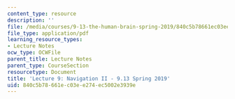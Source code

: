 ```yaml
---
content_type: resource
description: ''
file: /media/courses/9-13-the-human-brain-spring-2019/840c5b78661ec03ee274ec5002e3939e_MIT9_13S19_L09.pdf
file_type: application/pdf
learning_resource_types:
- Lecture Notes
ocw_type: OCWFile
parent_title: Lecture Notes
parent_type: CourseSection
resourcetype: Document
title: 'Lecture 9: Navigation II - 9.13 Spring 2019'
uid: 840c5b78-661e-c03e-e274-ec5002e3939e
---
```

